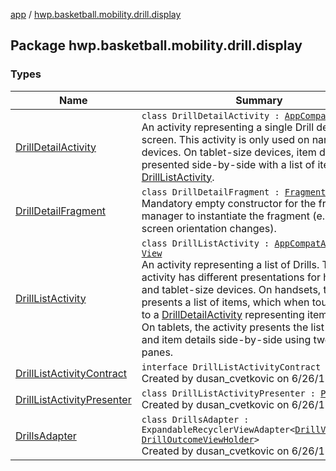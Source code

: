 [app](../index.md) / [hwp.basketball.mobility.drill.display](.)

## Package hwp.basketball.mobility.drill.display

### Types

| Name | Summary |
|---|---|
| [DrillDetailActivity](-drill-detail-activity/index.md) | `class DrillDetailActivity : `[`AppCompatActivity`](https://developer.android.com/reference/android/support/v7/app/AppCompatActivity.html)<br>An activity representing a single Drill detail screen. This activity is only used on narrow width devices. On tablet-size devices, item details are presented side-by-side with a list of items in a [DrillListActivity](-drill-list-activity/index.md). |
| [DrillDetailFragment](-drill-detail-fragment/index.md) | `class DrillDetailFragment : `[`Fragment`](https://developer.android.com/reference/android/support/v4/app/Fragment.html)<br>Mandatory empty constructor for the fragment manager to instantiate the fragment (e.g. upon screen orientation changes). |
| [DrillListActivity](-drill-list-activity/index.md) | `class DrillListActivity : `[`AppCompatActivity`](https://developer.android.com/reference/android/support/v7/app/AppCompatActivity.html)`, `[`View`](-drill-list-activity-contract/-view/index.md)<br>An activity representing a list of Drills. This activity has different presentations for handset and tablet-size devices. On handsets, the activity presents a list of items, which when touched, lead to a [DrillDetailActivity](-drill-detail-activity/index.md) representing item details. On tablets, the activity presents the list of items and item details side-by-side using two vertical panes. |
| [DrillListActivityContract](-drill-list-activity-contract/index.md) | `interface DrillListActivityContract`<br>Created by dusan_cvetkovic on 6/26/17. |
| [DrillListActivityPresenter](-drill-list-activity-presenter/index.md) | `class DrillListActivityPresenter : `[`Presenter`](-drill-list-activity-contract/-presenter/index.md)<br>Created by dusan_cvetkovic on 6/26/17. |
| [DrillsAdapter](-drills-adapter/index.md) | `class DrillsAdapter : ExpandableRecyclerViewAdapter<`[`DrillViewHolder`](-drills-adapter/-drill-view-holder/index.md)`, `[`DrillOutcomeViewHolder`](-drills-adapter/-drill-outcome-view-holder/index.md)`>`<br>Created by dusan_cvetkovic on 6/26/17. |
